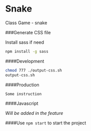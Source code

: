 # Snake
Class Game - snake

###Generate CSS file 

Install sass if need

```bash
npm install -g sass

```

####Development

```bash
chmod 777 ./output-css.sh
output-css.sh
```

####Production

```bash
Some instruction

```

####Javascript

_Will be added in the feature_

####Use `npm start` to start the project 

